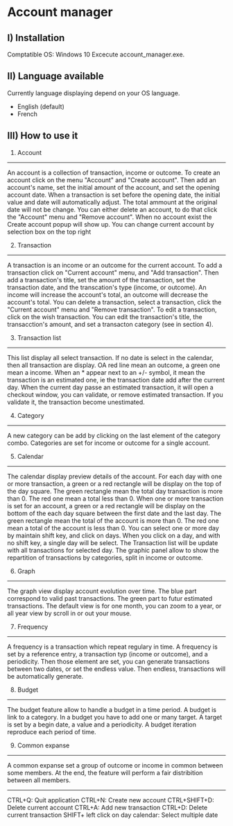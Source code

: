 Account manager
===============

I) Installation
---------------

Comptatible OS: Windows 10
Excecute account_manager.exe.
 
II) Language available
----------------------

Currently language displaying depend on your OS language.
- English (default)
- French

III) How to use it
------------------

1) Account
----------

An account is a collection of transaction, income or outcome.
To create an account click on the menu "Account" and "Create account".
Then add an account's name, set the initial amount of the account, and set the opening account date.
When a transaction is set before the opening date, the initial value and date will automatically adjust. The total ammount at the original date will not be change.
You can either delete an account, to do that click the "Account" menu and "Remove account".
When no account exist the Create account popup will show up.
You can change current account by selection box on the top right

2) Transaction
--------------

A transaction is an income or an outcome for the current account.
To add a transaction click on "Current account" menu, and "Add transaction".
Then add a transaction's title, set the amount of the transaction, set the transaction date, and the transcation's type (income, or outcome).
An income will increase the account's total, an outcome will decrease the account's total.
You can delete a transaction, select a transaction, click the "Current account" menu and "Remove transaction".
To edit a transaction, click on the wish transaction. You can edit the transaction's title, the transacction's amount, and set a transacton category (see in section 4).

3) Transaction list
-------------------

This list display all select transaction. If no date is select in the calendar, then all transaction are display.
OA red line mean an outcome, a green one mean a income. When an * appear next to an +/- symbol, it mean the transaction is an estimated one, ie the transaction date add after the current day. 
When the current day passe an estimated transaction, it will open a checkout window, you can validate, or remove estimated transaction. If you validate it, the transaction become unestimated. 

4) Category
-----------

A new category can be add by clicking on the last element of the category combo. Categories are set for income or outcome for a single account.

5) Calendar
-----------

The calendar display preview details of the account.
For each day with one or more transaction, a green or a red rectangle will be display on the top of the day square. The green rectangle mean the total day transaction is more than 0. The red one mean a total less than 0.
When one or more transaction is set for an account, a green or a red rectangle will be display on the bottom of the each day square between the first date and the last day. The green rectangle mean the total of the account is more than 0. The red one mean a total of the account is less than 0.
You can select one or more day by maintain shift key, and click on days. When you click on a day, and with no shift key, a single day will be select. The Transaction list will be update with all transactions for selected day.
The graphic panel allow to show the repartition of transactions by categories, split in income or outcome.

6) Graph
--------

The graph view display account evolution over time. The blue part correspond to valid past transactions. The green part to futur estimated transactions.
The default view is for one month, you can zoom to a year, or all year view by scroll in or out your mouse.

7) Frequency
------------

A frequency is a transaction which repeat regulary in time.
A frequency is set by a reference entry, a transaction typ (income or outcome), and a periodicity.
Then those element are set, you can generate transactions between two dates, or set the endless value. Then endless, transactions will be automatically generate.

8) Budget
---------

The budget feature allow to handle a budget in a time period. A budget is link to a category.
In a budget you have to add one or many target. A target is set by a begin date, a value and a periodicity.
A budget iteration reproduce each period of time.

9) Common expanse
-----------------

A common expanse set a group of outcome or income in common between some members.
At the end, the feature will perform a fair distribition between all members.

------------

CTRL+Q: Quit application
CTRL+N: Create new account
CTRL+SHIFT+D: Delete current account
CTRL+A: Add new transaction
CTRL+D: Delete current transaction
SHIFT+ left click on day calendar: Select multiple date 
